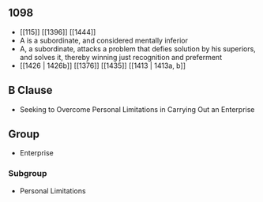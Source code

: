 ## 1098
- [[115]] [[1396]] [[1444]] 
- A is a subordinate, and considered mentally inferior
- A, a subordinate, attacks a problem that defies solution by his superiors, and solves it, thereby winning just recognition and preferment
- [[1426 | 1426b]] [[1376]] [[1435]] [[1413 | 1413a, b]] 

## B Clause
- Seeking to Overcome Personal Limitations in Carrying Out an Enterprise

## Group
- Enterprise

### Subgroup
- Personal Limitations

